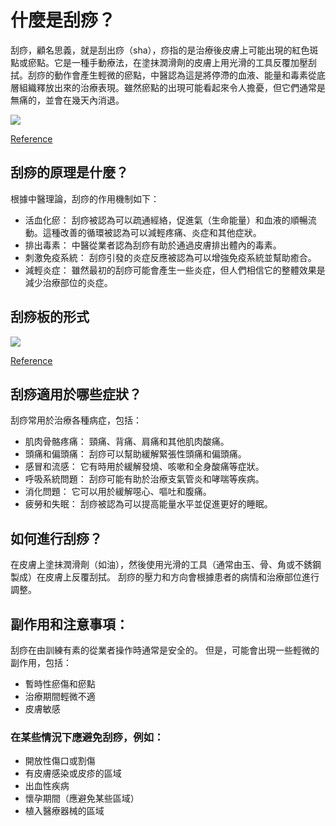 # 什麼是刮痧？
刮痧，顧名思義，就是刮出痧（sha），痧指的是治療後皮膚上可能出現的紅色斑點或瘀點。它是一種手動療法，在塗抹潤滑劑的皮膚上用光滑的工具反覆加壓刮拭。刮痧的動作會產生輕微的瘀點，中醫認為這是將停滯的血液、能量和毒素從底層組織釋放出來的治療表現。雖然瘀點的出現可能看起來令人擔憂，但它們通常是無痛的，並會在幾天內消退。

<img src="https://api.cosmopolitan.com.hk/var/site/storage/images/_aliases/img_420_525/8/0/7/8/1758708-26-chi-HK/gua%20sha.jpg" />

[Reference](https://www.cosmopolitan.com.hk/beauty/gua-sha-benefits)

## 刮痧的原理是什麼？
根據中醫理論，刮痧的作用機制如下：

- 活血化瘀： 刮痧被認為可以疏通經絡，促進氣（生命能量）和血液的順暢流動。這種改善的循環被認為可以減輕疼痛、炎症和其他症狀。
- 排出毒素： 中醫從業者認為刮痧有助於通過皮膚排出體內的毒素。
- 刺激免疫系統： 刮痧引發的炎症反應被認為可以增強免疫系統並幫助癒合。
- 減輕炎症： 雖然最初的刮痧可能會產生一些炎症，但人們相信它的整體效果是減少治療部位的炎症。

## 刮痧板的形式
<img src="https://www.ntc.hk/wp-content/uploads/2020/06/%E7%89%9B%E8%A7%92%E7%B3%BB%E5%88%97.jpg" />

[Reference](https://www.ntc.hk/product/%E7%89%9B%E8%A7%92%E5%88%AE%E7%97%A7%E6%9D%BF/)

## 刮痧適用於哪些症狀？
刮痧常用於治療各種病症，包括：

- 肌肉骨骼疼痛： 頸痛、背痛、肩痛和其他肌肉酸痛。
- 頭痛和偏頭痛： 刮痧可以幫助緩解緊張性頭痛和偏頭痛。
- 感冒和流感： 它有時用於緩解發燒、咳嗽和全身酸痛等症狀。
- 呼吸系統問題： 刮痧可能有助於治療支氣管炎和哮喘等疾病。
- 消化問題： 它可以用於緩解噁心、嘔吐和腹痛。
- 疲勞和失眠： 刮痧被認為可以提高能量水平並促進更好的睡眠。

## 如何進行刮痧？
在皮膚上塗抹潤滑劑（如油），然後使用光滑的工具（通常由玉、骨、角或不銹鋼製成）在皮膚上反覆刮拭。
刮痧的壓力和方向會根據患者的病情和治療部位進行調整。

## 副作用和注意事項：
刮痧在由訓練有素的從業者操作時通常是安全的。
但是，可能會出現一些輕微的副作用，包括：

- 暫時性瘀傷和瘀點
- 治療期間輕微不適
- 皮膚敏感

### <b>在某些情況下應避免刮痧，例如：</b>
- 開放性傷口或割傷
- 有皮膚感染或皮疹的區域
- 出血性疾病
- 懷孕期間（應避免某些區域）
- 植入醫療器械的區域